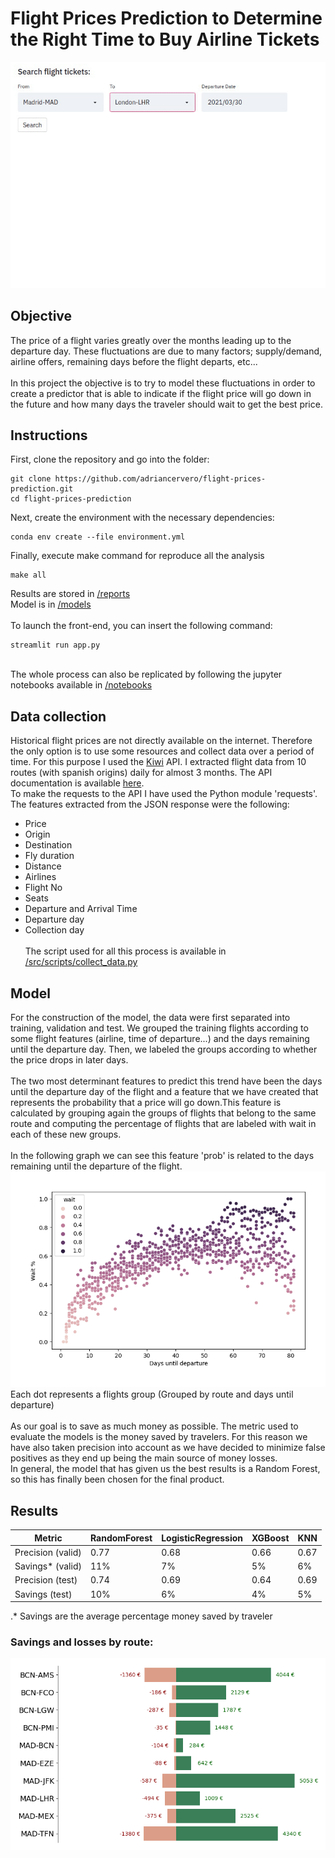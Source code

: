 # Flight Prices Prediction to Determine the Right Time to Buy Airline Tickets

![Front-end app demo](demo.gif)

## Objective
The price of a flight varies greatly over the months leading up to the departure day. These fluctuations are due to many factors; supply/demand, 
airline offers, remaining days before the flight departs, etc... 
\
\
In this project the objective is to try to model these fluctuations in order to create a predictor that is able to indicate if the flight price 
will go down in the future and how many days the traveler should wait to get the best price. 

## Instructions 
First, clone the repository and go into the folder:
```
git clone https://github.com/adriancervero/flight-prices-prediction.git
cd flight-prices-prediction
```
Next, create the environment with the necessary dependencies:
```
conda env create --file environment.yml
```
Finally, execute make command for reproduce all the analysis
```
make all
```
Results are stored in [/reports](/reports)
\
Model is in [/models](/models)
\
\
To launch the front-end, you can insert the following command:
```
streamlit run app.py
```
\
The whole process can also be replicated by following the jupyter notebooks available in [/notebooks](/notebooks)
## Data collection
Historical flight prices are not directly available on the internet. Therefore the only option is to use some resources and collect data over a period of time.
For this purpose I used the [Kiwi](https://www.kiwi.com/en/) API. I extracted flight data from 10 routes (with spanish origins) daily for almost 3 months. The API documentation is available [here](https://docs.kiwi.com/).
\
To make the requests to the API I have used the Python module 'requests'. The features extracted from the JSON response were the following:
- Price
- Origin
- Destination
- Fly duration
- Distance
- Airlines
- Flight No
- Seats
- Departure and Arrival Time
- Departure day
- Collection day
\
\
The script used for all this process is available in [/src/scripts/collect_data.py](/src/scripts/collect_data.py)

## Model
For the construction of the model, the data were first separated into training, validation and test. We grouped the training flights according to some flight features (airline, time of departure...) and the days remaining until the departure day. Then, we labeled the groups according to whether the price drops in later days.
\
\
The two most determinant features to predict this trend have been the days until the departure day of the flight and a feature that we have created that represents the probability that a price will go down.This feature is calculated by grouping again the groups of flights that belong to the same route and computing the percentage of flights that are labeled with wait in each of these new groups. 
\
\
In the following graph we can see this feature 'prob' is related to the days remaining until the departure of the flight.
![Prob_days-until-dep scatter plot](figures/prob_feature.png)
\
Each dot represents a flights group (Grouped by route and days until departure)
\
\
As our goal is to save as much money as possible. The metric used to evaluate the models is the money saved by travelers. For this reason we have also taken precision into account as we have decided to minimize false positives as they end up being the main source of money losses.
\
In general, the model that has given us the best results is a Random Forest, so this has finally been chosen for the final product.

## Results
| Metric | RandomForest | LogisticRegression | XGBoost | KNN |
| ------ | ------------- | ------------------ | -------| ----- |
| Precision (valid) | 0.77  | 0.68 | 0.66 | 0.67 |
| Savings* (valid)  | 11%  | 7% | 5% | 6% |
| Precision (test) | 0.74 | 0.69 | 0.64 | 0.69 |
| Savings (test) | 10% | 6% | 4% | 5% |

 .* Savings are the average percentage money saved by traveler
 
 ### Savings and losses by route:
 
 ![Savings by route](figures/savings_by_route.png)
